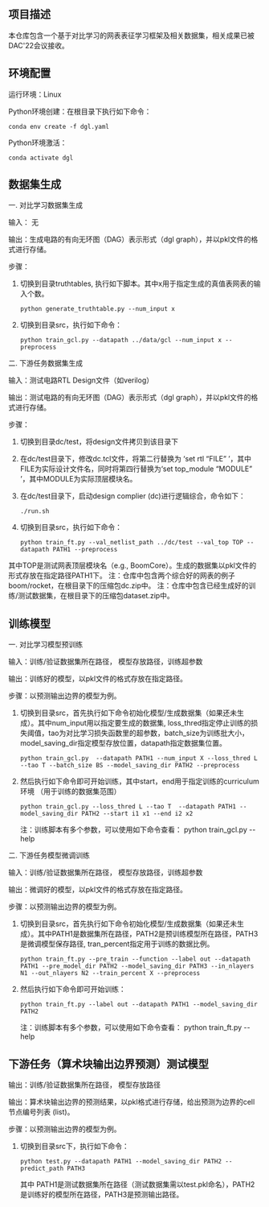## 项目描述
本仓库包含一个基于对比学习的网表表征学习框架及相关数据集，相关成果已被DAC'22会议接收。


## 环境配置
运行环境：Linux

Python环境创建：在根目录下执行如下命令：

	conda env create -f dgl.yaml
Python环境激活：

	conda activate dgl

## 数据集生成
一. 对比学习数据集生成

输入： 无

输出：生成电路的有向无环图（DAG）表示形式（dgl graph），并以pkl文件的格式进行存储。

步骤：
1.	切换到目录truthtables, 执行如下脚本。其中x用于指定生成的真值表网表的输入个数。

		python generate_truthtable.py --num_input x
4.	切换到目录src，执行如下命令：

		python train_gcl.py --datapath ../data/gcl --num_input x --preprocess

二. 下游任务数据集生成

输入：测试电路RTL Design文件（如verilog）

输出：测试电路的有向无环图（DAG）表示形式（dgl graph），并以pkl文件的格式进行存储。

步骤：
1.	切换到目录dc/test，将design文件拷贝到该目录下
2.	在dc/test目录下，修改dc.tcl文件，将第二行替换为 ‘set rtl “FILE” ’，其中FILE为实际设计文件名，同时将第四行替换为‘set top_module “MODULE” ’，其中MODULE为实际顶层模块名。
3.	在dc/test目录下，启动design complier (dc)进行逻辑综合，命令如下：

		./run.sh
4.	切换到目录src，执行如下命令：

		python train_ft.py --val_netlist_path ../dc/test --val_top TOP --datapath PATH1 --preprocess 
其中TOP是测试网表顶层模块名（e.g., BoomCore）。生成的数据集以pkl文件的形式存放在指定路径PATH1下。
	注：仓库中包含两个综合好的网表的例子boom/rocket，在根目录下的压缩包dc.zip中。
	注：仓库中包含已经生成好的训练/测试数据集，在根目录下的压缩包dataset.zip中。

## 训练模型
一. 对比学习模型预训练

输入：训练/验证数据集所在路径， 模型存放路径，训练超参数

输出：训练好的模型，以pkl文件的格式存放在指定路径。

步骤：以预测输出边界的模型为例。
1.	切换到目录src，首先执行如下命令初始化模型/生成数据集（如果还未生成）。其中num_input用以指定要生成的数据集, loss_thred指定停止训练的损失阈值，tao为对比学习损失函数里的超参数，batch_size为训练批大小，model_saving_dir指定模型存放位置，datapath指定数据集位置。

		python train_gcl.py  --datapath PATH1 --num_input X --loss_thred L --tao T --batch_size BS --model_saving_dir PATH2 --preprocess

2.	然后执行如下命令即可开始训练，其中start，end用于指定训练的curriculum环境 （用于训练的数据集范围）

		python train_gcl.py --loss_thred L --tao T  --datapath PATH1 --model_saving_dir PATH2 --start i1 x1 --end i2 x2
	注：训练脚本有多个参数，可以使用如下命令查看：
		python train_gcl.py --help

二. 下游任务模型微调训练

输入：训练/验证数据集所在路径， 模型存放路径，训练超参数

输出：微调好的模型，以pkl文件的格式存放在指定路径。

步骤：以预测输出边界的模型为例。
1.	切换到目录src，首先执行如下命令初始化模型/生成数据集（如果还未生成）。其中PATH1是数据集所在路径，PATH2是预训练模型所在路径，PATH3是微调模型保存路径, tran_percent指定用于训练的数据比例。

		python train_ft.py --pre_train --function --label out --datapath PATH1 --pre_model_dir PATH2 --model_saving_dir PATH3 --in_nlayers N1 --out_nlayers N2 --train_percent X --preprocess
2.	然后执行如下命令即可开始训练：

		python train_ft.py --label out --datapath PATH1 --model_saving_dir PATH2
	注：训练脚本有多个参数，可以使用如下命令查看：
		python train_ft.py --help

## 下游任务（算术块输出边界预测）测试模型
输出：训练/验证数据集所在路径， 模型存放路径

输出：算术块输出边界的预测结果，以pkl格式进行存储，给出预测为边界的cell节点编号列表 (list)。

步骤：以预测输出边界的模型为例。
1.	切换到目录src下，执行如下命令：

		python test.py --datapath PATH1 --model_saving_dir PATH2 --predict_path PATH3
	其中 PATH1是测试数据集所在路径（测试数据集需以test.pkl命名），PATH2是训练好的模型所在路径，PATH3是预测输出路径。

